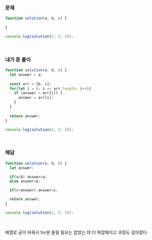 ### 문제
```javascript
function solution(a, b, c) {
  
}

console.log(solution(2, 5, 1));
```

<br />

### 내가 푼 풀이
```javascript
function solution(a, b, c) {
  let answer = a;
  
  const arr = [b, c];
  for(let i = 0; i <= arr.length; i++){
    if (answer < arr[i]) {
      ansewr = arr[i];
    }
  }
  
  return answer;
}

console.log(solution(2, 5, 1));
```

<br />

### 해답
```javascript
function solution(a, b, c) {
  let answer;

  if(a<b) answer=a;
  else answer=b;

  if(c<answer) answer=c; 

  return answer;
}

console.log(solution(2, 5, 1));
```

<br />

배열로 굳이 바꿔서 for문 돌릴 필요는 없었는 데 더 복잡해지고 과정도 길어졌다
